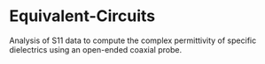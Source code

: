 # Equivalent-Circuits
 Analysis of S11 data to compute the complex permittivity of specific dielectrics using an open-ended coaxial probe.
